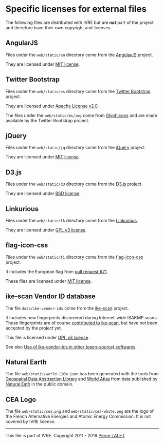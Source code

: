 # Specific licenses for external files #

The following files are distributed with IVRE but are **not** part of
the project and therefore have their own copyright and licenses.

## AngularJS ##

Files under the `web/static/an` directory come from the
[AngularJS](https://angularjs.org/) project.

They are licensed under [MIT
license](https://github.com/angular/angular.js/blob/master/LICENSE).

## Twitter Bootstrap ##

Files under the `web/static/bs` directory come from the
[Twitter Bootstrap](http://getbootstrap.com/2.3.2/) project.

They are licensed under
[Apache License v2.0](https://www.apache.org/licenses/LICENSE-2.0).

The files under the `web/static/bs/img` come from
[Glyphicons](http://glyphicons.com/) and are made available by the
Twitter Bootstrap project.

## jQuery ##

Files under the `web/static/jq` directory come from the
[jQuery](https://jquery.com/) project.

They are licensed under [MIT
license](https://en.wikipedia.org/wiki/MIT_License).

## D3.js ##

Files under the `web/static/d3` directory come from the
[D3.js](https://d3js.org/) project.

They are licensed under
[BSD license](http://opensource.org/licenses/BSD-3-Clause).

## Linkurious ##

Files under the `web/static/lk` directory come from the
[Linkurious](http://linkurio.us/).

They are licensed under
[GPL v3 license](https://www.gnu.org/licenses/gpl-3.0.en.html).

## flag-icon-css ##

Files under the `web/static/fi` directory come from the
[flag-icon-css](https://lipis.github.io/flag-icon-css/) project.

It includes the European flag from [pull request
#71](https://github.com/lipis/flag-icon-css/pull/71/).

These files are licensed under [MIT
license](https://en.wikipedia.org/wiki/MIT_License).

## ike-scan Vendor ID database ##

The file `data/ike-vendor-ids` come from the
[ike-scan](https://github.com/royhills/ike-scan) project.

It includes new fingerprints discovered during Internet-wide ISAKMP
scans. Those fingerprints are of course
[contributed to ike-scan](https://github.com/royhills/ike-scan/pull/18),
but have not been accepted by the project yet.

This file is licensed under
[GPL v3 license](https://www.gnu.org/licenses/gpl-3.0.en.html).

See also
[Use of ike-vendor-ids in other (open-source) softwares](https://github.com/royhills/ike-scan/issues/19).

## Natural Earth ##

The file `web/static/world-110m.json` has been generated with the
tools from [Geospatial Data Abstraction Library](http://www.gdal.org/)
and [World Atlas](https://github.com/mbostock/world-atlas.git) from
data published by [Natural Eath](http://www.naturalearthdata.com/) in
the public domain.

## CEA Logo ##

The file `web/static/cea.png` and `web/static/cea-white.png` are the
logo of the French Alternative Energies and Atomic Energy
Commission. It is not covered by IVRE license.


---

This file is part of IVRE. Copyright 2011 - 2016
[Pierre LALET](mailto:pierre.lalet@cea.fr)
